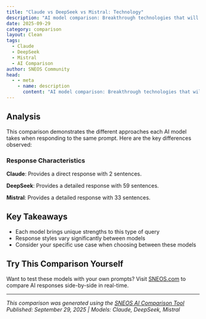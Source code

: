 ```yaml
---
title: "Claude vs DeepSeek vs Mistral: Technology"
description: "AI model comparison: Breakthrough technologies that will emerge in the next 2 years - predict the winners..."
date: 2025-09-29
category: comparison
layout: Clean
tags:
  - Claude
  - DeepSeek
  - Mistral
  - AI Comparison
author: SNEOS Community
head:
  - - meta
    - name: description
      content: "AI model comparison: Breakthrough technologies that will emerge in the next 2 years - predict the winners..."
---
```


<ChatComparison
  title="Claude vs DeepSeek vs Mistral: Technology"
  prompt="Breakthrough technologies that will emerge in the next 2 years - predict the winners"
  :responses='{
    "Claude": "Invalid API source. Please specify \u0027openai\u0027, \u0027anthropic\u0027, \u0027gemini\u0027, \u0027gemini-grounding\u0027, \u0027deepseek\u0027, \u0027grok\u0027, \u0027grok-live\u0027, or \u0027mistral\u0027.",
    "DeepSeek": "Of course. Predicting specific \u0022winners\u0022 in technology is inherently risky, but by analyzing current R\u0026D, venture capital trends, and technological readiness, we can forecast the areas most likely to see transformative breakthroughs and commercial adoption in the next 24 months.\n\nThe key theme for 2024-2025 won\u0027t be the invention of entirely new fields, but the **convergence and maturation** of existing ones, moving from labs and prototypes to scalable, practical applications.\n\nHere are the predicted \u0022winners\u0022 in breakthrough technologies for the next two years:\n\n---\n\n### 1. Generative AI Evolves: From Novelty to Mission-Critical Tool\n\nThe initial wave was about creativity and content. The next wave is about integration, reliability, and action.\n\n*   **Predicted Winners:**\n    *   **AI Agents \u0026 Copilots:** Instead of just answering questions, AI will perform multi-step tasks autonomously. Think of an AI that doesn\u0027t just suggest a flight but books it, adds it to your calendar, informs your colleagues, and prepares an expense report. The winners will be platforms that enable these agentic workflows (e.g., **Cognition Labs** with Devin, **OpenAI** with GPTs, **Microsoft Copilot** ecosystem).\n    *   **Small Language Models (SLMs):** Models like Microsoft\u0027s **Phi-3** and Google\u0027s **Gemma** are proving you don\u0027t need a massive, expensive model for many specialized tasks. The winner is the concept of **efficiency and specialization**, making powerful AI viable on personal devices and for specific business functions (e.g., coding, customer service), reducing cost and latency.\n    *   **Multimodal as Standard:** The ability to seamlessly understand and generate text, images, audio, and video in a single model will become the baseline. The winner is the **user experience**, enabling richer and more intuitive human-computer interaction.\n\n### 2. The Physics-Aware AI Revolution in Science\n\nAI is moving from analyzing data to discovering new laws of physics and designing complex physical systems.\n\n*   **Predicted Winners:**\n    *   **Material Science \u0026 Drug Discovery:** Companies like **Insilico Medicine** and **Recursion Pharmaceuticals** are using AI to drastically shorten the drug discovery pipeline from years to months. In materials, AI will design new alloys, batteries, and semiconductors. The winner is **R\u0026D speed**, with massive implications for healthcare, energy, and electronics.\n    *   **Synthetic Biology:** AI is programming biology like we program computers. We will see breakthroughs in designing novel enzymes for breaking down plastics, creating new biofuels, and engineering microbes for sustainable manufacturing. The winner is the field of **industrial biotechnology**.\n\n### 3. The Invisible \u0026 Ambient Computing Interface\n\nOur interaction with technology is becoming less about screens and more about seamless, contextual awareness.\n\n*   **Predicted Winners:**\n    *   **AI Hardware Pendants:** Devices like the **Humane AI Pin** and **Rabbit R1** are the first generation. The winners in the next 2 years will be the refined second-generation devices that successfully blend a laser-projected interface, always-on contextual AI, and a camera, reducing our smartphone dependency.\n    *   **Spatial Computing:** With Apple\u0027s Vision Pro creating a new category, the next two years will see a flood of competing devices and, more importantly, the killer enterprise apps. The winners will be in **design/engineering** (virtual prototyping), **surgery** (overlaying MRI data in real-time), and **remote assistance** (guiding a technician through a complex repair).\n\n### 4. The \u0022Electric \u0026 Autonomous\u0022 Everything Ecosystem\n\nThe shift to electric and autonomous isn\u0027t just for cars anymore; it\u0027s for all forms of transit and logistics.\n\n*   **Predicted Winners:**\n    *   **Electric Aviation \u0026 Advanced Air Mobility (AAM):** Companies like **Joby Aviation** and **Archer Aviation** are on the cusp of launching commercial passenger services. The winner is the **concept of the \u0022air taxi\u0022** for short intra-city hops, moving from test flights to initial, regulated commercial operations.\n    *   **Autonomous Middle-Mile Logistics:** While full self-driving cars are still complex, confined environments like highways between distribution centers are ripe for automation. Companies like **Kodiak Robotics** and **Aurora Innovation** will make autonomous trucking a commercial reality. The winner is **supply chain efficiency**.\n\n### 5. The Pragmatic Decentralization of the Web (Web3)\n\nThe hype around NFTs and speculative crypto is fading, making way for practical, utility-driven applications.\n\n*   **Predicted Winners:**\n    *   **Tokenization of Real-World Assets (RWA):** This is the sleeper hit. Financial institutions are actively working on putting stocks, bonds, real estate, and commodities on blockchains. The winner is **liquidity and fractional ownership**, making it easier and cheaper to trade and settle high-value assets. Look at projects from established finance, not just crypto-native startups.\n    *   **Decentralized Physical Infrastructure Networks (DePIN):** Using crypto tokens to incentivize people to build and maintain real-world infrastructure like wireless networks (**Helium**), storage, and compute power. The winner is the **cost-effective scaling of infrastructure**.\n\n### 6. The Commercialization of Weight-Loss Drugs \u0026 Longevity Science\n\nThe GLP-1 receptor agonist drugs (e.g., Wegovy, Zepbound) are a genuine breakthrough, and their impact is just beginning.\n\n*   **Predicted Winners:**\n    *   **The Pharmaceutical Giants:** Companies like **Novo Nordisk** and **Eli Lilly** will continue to dominate, but the race is on for oral formulations and next-generation compounds with better efficacy and fewer side effects.\n    *   **The Adjacent Ecosystem:** This creates winners in **telemedicine platforms** for distribution, **companion apps** for lifestyle management, and **diagnostic companies** monitoring health metrics. It also puts massive pressure on the **food and snack industry** to adapt.\n\n---\n\n### Summary: The Winning Profile\n\nThe technologies that will \u0022win\u0022 in the next two years share a common profile:\n\n*   **Solves a Pain Point:** They address a clear, expensive, or time-consuming problem (e.g., drug discovery is slow, logistics are inefficient).\n*   **Proves Business Value:** They demonstrably save money, increase revenue, or manage risk.\n*   **Leverages Convergence:** Their power comes from combining AI, biotech, and connectivity, not from a single, isolated invention.\n*   **Moves from \u0022Labs to Life\u0022:** They are transitioning from a promising prototype to a scalable, regulated, and commercially available product or service.",
    "Mistral": "Predicting breakthrough technologies that will emerge in the next two years involves a mix of current trends, technological advancements, and societal needs. Here are some areas that are likely to see significant progress and could be considered \u0022winners\u0022:\n\n1. **Artificial Intelligence (AI) and Machine Learning (ML)**:\n   - **Advanced AI Models**: Continued development of more sophisticated AI models, including large language models and generative AI.\n   - **Edge AI**: AI processing at the edge of networks, enabling real-time decision-making in IoT devices and autonomous systems.\n   - **Explainable AI**: Technologies that make AI decisions more transparent and understandable, addressing ethical and regulatory concerns.\n\n2. **Quantum Computing**:\n   - **Quantum Supremacy**: Achieving quantum supremacy, where quantum computers outperform classical computers in specific tasks.\n   - **Quantum Algorithms**: Development of new algorithms that can solve complex problems more efficiently than classical algorithms.\n\n3. **Biotechnology and Genomics**:\n   - **CRISPR and Gene Editing**: Advances in gene-editing technologies for medical treatments and agricultural applications.\n   - **Personalized Medicine**: Tailoring medical treatments to individual patients based on their genetic makeup.\n\n4. **Renewable Energy and Storage**:\n   - **Advanced Battery Technologies**: Improvements in battery storage capacity, efficiency, and cost, crucial for electric vehicles and grid storage.\n   - **Solar and Wind Energy**: Innovations in solar panel efficiency and wind turbine design to increase energy output and reduce costs.\n\n5. **5G and Beyond**:\n   - **6G Networks**: Early research and development into 6G networks, promising even faster speeds and lower latency.\n   - **Edge Computing**: Enhanced edge computing capabilities to support IoT and real-time applications.\n\n6. **Augmented Reality (AR) and Virtual Reality (VR)**:\n   - **Mixed Reality**: Integration of AR and VR for more immersive experiences in gaming, education, and remote work.\n   - **AR Glasses**: Development of lightweight, high-performance AR glasses for everyday use.\n\n7. **Blockchain and Decentralized Technologies**:\n   - **Decentralized Finance (DeFi)**: Expansion of DeFi platforms, offering financial services without traditional intermediaries.\n   - **Non-Fungible Tokens (NFTs)**: New use cases and applications for NFTs beyond digital art, such as in real estate and intellectual property.\n\n8. **Space Technologies**:\n   - **Small Satellites**: Advances in small satellite technology for communications, Earth observation, and scientific research.\n   - **Space Tourism**: Continued development and commercialization of space tourism, making it more accessible.\n\n9. **Sustainable Agriculture**:\n   - **Vertical Farming**: Innovations in vertical farming to increase crop yields and reduce environmental impact.\n   - **Precision Agriculture**: Use of AI, IoT, and drones to optimize farming practices and resource use.\n\n10. **Healthcare Technologies**:\n    - **Telemedicine**: Enhanced telemedicine platforms for remote patient monitoring and treatment.\n    - **Wearable Health Devices**: Advanced wearable devices for continuous health monitoring and early disease detection.\n\nThese areas are poised for significant breakthroughs and could have a transformative impact on various industries and society as a whole."
  }'
  published-date="16:28"
/>

## Analysis

This comparison demonstrates the different approaches each AI model takes when responding to the same prompt. Here are the key differences observed:

### Response Characteristics

**Claude**: Provides a direct response with 2 sentences. 

**DeepSeek**: Provides a detailed response with 59 sentences. 

**Mistral**: Provides a detailed response with 33 sentences. 

## Key Takeaways

- Each model brings unique strengths to this type of query
- Response styles vary significantly between models
- Consider your specific use case when choosing between these models

## Try This Comparison Yourself

Want to test these models with your own prompts? Visit [SNEOS.com](https://sneos.com) to compare AI responses side-by-side in real-time.

---

*This comparison was generated using the [SNEOS AI Comparison Tool](https://sneos.com)*
*Published: September 29, 2025 | Models: Claude, DeepSeek, Mistral*
